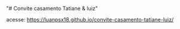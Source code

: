 "# Convite casamento Tatiane & luiz" 

acesse: https://luanpsx18.github.io/convite-casamento-tatiane-luiz/
